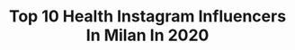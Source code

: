 ---
title: Top 10 Health Instagram Influencers In Milan In 2020
description: >-
  Find top health Instagram influencers in Milan in 2020. Most popular hashtags: #health #love #smile #nature.
platform: Instagram
hits: 104
text_top: See the most popular Instagram accounts on inBeat.
text_bottom: inBeat holds 104 Instagram influencers like this in Milan, Italy for you to pitch.
profiles:
  - username: "aurilion_"
    fullname: >-
      𝓐𝓾𝓻𝓸𝓻𝓪 🐆
    bio: >-
      🇮🇹 Milan 📚 Health Care Assistant UniMi 📩collab/events: moroniofficial@gmail.com
    location: "Italy"
    followers: 16821
    engagement: 690
    commentsToLikes: 0.093104
    id: ckap5am87awas0i786flt3d6h
    verified: false
    hashtags: "#milanomarittima, #rexaline, #collezioneestiva, #occhialidasole"
  - username: "susanna.messaggio"
    fullname: >-
      Susanna Messaggio Official
    bio: >-
      Dottoressa e Psicopedagogista. Ufficio Stampa e pr nel mondo della medicina,salute, farmacia e benessere. 📥 collaborazioni: infojuan87@gmail.com
    location: "Italy"
    followers: 26648
    engagement: 356
    commentsToLikes: 0.046311
    id: ck6txebosxcfo0j712k3au0ti
    verified: false
    hashtags: "#soul, #health, #force, #tv"
  - username: "silviaf.it"
    fullname: >-
      Silvia Favale
    bio: >-
      @cryovis Physio & Trainer 🏋🏼 @buddyfit Live Trainer 🎥 Acrobatics Gymnastics Athlete 🥇🇮🇹 Coaching: silviafitcoach@gmail.com 📩
    location: "Italy"
    followers: 8098
    engagement: 704
    commentsToLikes: 0.031597
    id: ckaos6q3tqc580i78me4gteg8
    verified: false
    hashtags: "#homeworkout, #happiness, #fitnessmodel, #challengeyourself"
  - username: "gennilillio"
    fullname: >-
      Gennaro Lillio
    bio: >-
      📍Milan ▪️Fashion : @independent_mgmt ▪️TV & Cinema : @alexpacificomanagement
    location: "Italy"
    followers: 524390
    engagement: 278
    commentsToLikes: 0.057468
    id: ck600sh30e6nr0i1443iydj9y
    verified: true
    hashtags: "#myself, #instagood, #summertime, #male"
  - username: "giulia_peroni"
    fullname: >-
      Giulia Peroni
    bio: >-
      📍 Milan, Italy 📚 Biotecnologie 📲 Collaborations in DM 🍕 Ambassador @beatotemilano 🍔 Ambassador @mamma_milano
    location: "Italy"
    followers: 10499
    engagement: 1523
    commentsToLikes: 0.020501
    id: ck8t1re9mwqh40j78khs4tgix
    verified: false
    hashtags: "#followme, #amazing, #life, #moda"
  - username: "flavialauramanzoli"
    fullname: >-
      Flavia Laura Manzoli
    bio: >-
      🏃🏼‍♀️ Runner 🐶 Dogs lover 🎓 Bocconi University 📍 Milan, Italy 💌 fiaba93@hotmail.it
    location: "Italy"
    followers: 17990
    engagement: 364
    commentsToLikes: 0.115219
    id: ck135occu2ew60i19irooo0rj
    verified: false
    hashtags: "#workout, #motivation, #instagood, #sunrise"
  - username: "thomassignorelli"
    fullname: >-
      Thomas Signorelli
    bio: >-
      Choreographer 📍Milan Some Credits... Italia’s Got Talent | Dolce&Gabbana | Tim EPCC | Eurovision | The Voice of Italy... DM or email for business
    location: "Italy"
    followers: 7527
    engagement: 582
    commentsToLikes: 0.017420
    id: ck9wf0cbhmpcv0j780ayp1t0t
    verified: false
    hashtags: "#dancing, #worldwidedance, #dancers, #beach"
  - username: "silvia.fascians"
    fullname: >-
      Silvia Fascians 💪🏽🌙
    bio: >-
      🤸🏽‍♀️Lo sport é passione, e le passioni salvano la vita. 🇮🇹Fitness & empowerment YouTuber 🎥 @myproteinit 💼@mccann_italy Economia & Marketing 🎓 📍Milan
    location: "Italy"
    followers: 180541
    engagement: 442
    commentsToLikes: 0.010770
    id: ck6u5wjczc5ws0j71b0298dar
    verified: true
    hashtags: "#homeworkout, #bodypositivity, #healthylifestyle, #lovelife"
  - username: "valerio_decarolis"
    fullname: >-
      Valerio De Carolis
    bio: >-
      🏡Puglia 🌴🌊 Based in Milan 💼🎓 🇮🇹 Italy 🇮🇹 USA exchange student 🇺🇸🇺🇸 Collabs📩 : valerio.decarolis00@gmail.com or direct
    location: "Italy"
    followers: 65495
    engagement: 395
    commentsToLikes: 0.103921
    id: ck5c236uiwgle0i11esyg3mrx
    verified: false
    hashtags: "#fashion, #art, #italy, #milan"
  - username: "omar.fiore"
    fullname: >-
      Omar Fiorentini
    bio: >-
      🚘 Abarth Punto Evo SS - 205Hp 💏 In Love - @saretta_tosi_ 🇮🇹 Milan
    location: "Italy"
    followers: 15205
    engagement: 441
    commentsToLikes: 0.009196
    id: ck5hdydwgq16j0i119717g0nn
    verified: false
    hashtags: "#bilstein, #abarthpuntoevo, #abarthofficial, #cliors"
---